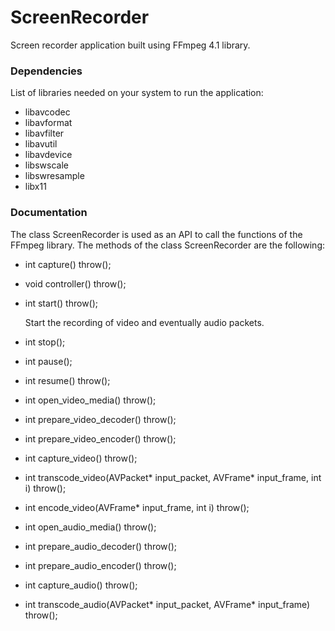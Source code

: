 # ScreenRecorder
Screen recorder application built using FFmpeg 4.1 library.

### Dependencies
List of libraries needed on your system to run the application:
- libavcodec
- libavformat
- libavfilter
- libavutil
- libavdevice
- libswscale
- libswresample
- libx11

### Documentation
The class ScreenRecorder is used as an API to call the functions of the FFmpeg library. The methods of the class ScreenRecorder are the following:
- int capture() throw();
- void controller() throw();
- int start() throw();

    Start the recording of video and eventually audio packets.
  
- int stop();
- int pause();
- int resume() throw();
- int open_video_media() throw();
- int prepare_video_decoder() throw();
- int prepare_video_encoder() throw();
- int capture_video() throw();
- int transcode_video(AVPacket* input_packet, AVFrame* input_frame, int i) throw();
- int encode_video(AVFrame* input_frame, int i) throw();
- int open_audio_media() throw();
- int prepare_audio_decoder() throw();
- int prepare_audio_encoder() throw();
- int capture_audio() throw();
- int transcode_audio(AVPacket* input_packet, AVFrame* input_frame) throw();







